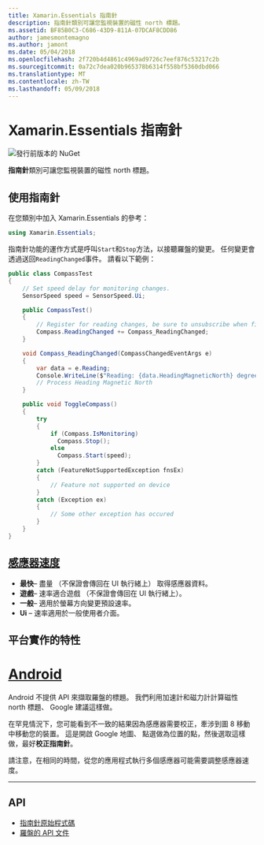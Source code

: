 ```yaml
---
title: Xamarin.Essentials 指南針
description: 指南針類別可讓您監視裝置的磁性 north 標題。
ms.assetid: BF85B0C3-C686-43D9-811A-07DCAF8CDD86
author: jamesmontemagno
ms.author: jamont
ms.date: 05/04/2018
ms.openlocfilehash: 2f720b4d4861c4969ad9726c7eef876c53217c2b
ms.sourcegitcommit: 0a72c7dea020b965378b6314f558bf5360dbd066
ms.translationtype: MT
ms.contentlocale: zh-TW
ms.lasthandoff: 05/09/2018
---
```

# <a name="xamarinessentials-compass"></a>Xamarin.Essentials 指南針

![發行前版本的 NuGet](~/media/shared/pre-release.png)

**指南針**類別可讓您監視裝置的磁性 north 標題。

## <a name="using-compass"></a>使用指南針

在您類別中加入 Xamarin.Essentials 的參考：

```csharp
using Xamarin.Essentials;
```

指南針功能的運作方式是呼叫`Start`和`Stop`方法，以接聽羅盤的變更。 任何變更會透過送回`ReadingChanged`事件。 請看以下範例：

```csharp
public class CompassTest
{
    // Set speed delay for monitoring changes.
    SensorSpeed speed = SensorSpeed.Ui;

    public CompassTest()
    {
        // Register for reading changes, be sure to unsubscribe when finished
        Compass.ReadingChanged += Compass_ReadingChanged;
    }

    void Compass_ReadingChanged(CompassChangedEventArgs e)
    {
        var data = e.Reading;
        Console.WriteLine($"Reading: {data.HeadingMagneticNorth} degrees");
        // Process Heading Magnetic North
    }

    public void ToggleCompass()
    {
        try
        {
            if (Compass.IsMonitoring)
              Compass.Stop();
            else
              Compass.Start(speed);
        }
        catch (FeatureNotSupportedException fnsEx)
        {
            // Feature not supported on device
        }
        catch (Exception ex)
        {
            // Some other exception has occured
        }
    }
}
```

## <a name="sensor-speedxrefxamarinessentialssensorspeed"></a>[感應器速度](xref:Xamarin.Essentials.SensorSpeed)

- **最快**– 盡量 （不保證會傳回在 UI 執行緒上） 取得感應器資料。
- **遊戲**– 速率適合遊戲 （不保證會傳回在 UI 執行緒上）。
- **一般**– 適用於螢幕方向變更預設速率。
- **Ui** – 速率適用於一般使用者介面。

## <a name="platform-implementation-specifics"></a>平台實作的特性

# <a name="androidtabandroid"></a>[Android](#tab/android)

Android 不提供 API 來擷取羅盤的標題。 我們利用加速計和磁力計計算磁性 north 標題、 Google 建議這樣做。 

在罕見情況下，您可能看到不一致的結果因為感應器需要校正，牽涉到圖 8 移動中移動您的裝置。 這是開啟 Google 地圖、 點選做為位置的點，然後選取這樣做，最好**校正指南針**。

請注意，在相同的時間，從您的應用程式執行多個感應器可能需要調整感應器速度。

--------------

## <a name="api"></a>API

- [指南針原始程式碼](https://github.com/xamarin/Essentials/tree/master/Essentials/Compass)
- [羅盤的 API 文件](xref:Xamarin.Essentials.Compass)
